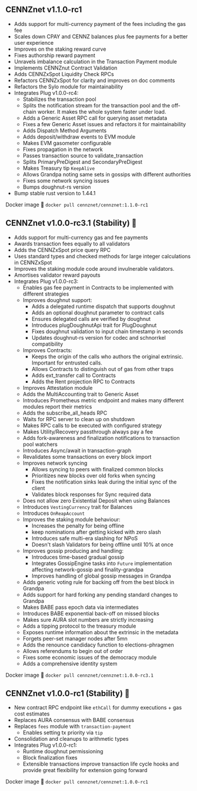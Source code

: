 ## CENNZnet v1.1.0-rc1
* Adds support for multi-currency payment of the fees including the gas fee
* Scales down CPAY and CENNZ balances plus fee payments for a better user experience
* Improves on the staking reward curve
* Fixes authorship reward payment
* Unravels imbalance calculation in the Transaction Payment module
* Implements CENNZnut Contract Validation
* Adds CENNZxSpot Liquidity Check RPCs
* Refactors CENNZxSpot for clarity and improves on doc comments
* Refactors the Sylo module for maintainability
* Integrates Plug v1.0.0-rc4:
   - Stabilizes the transaction pool
   - Splits the notification stream for the transaction pool and the off-chain worker. It makes the whole system faster under load.
   - Adds a Generic Asset RPC call for querying asset metadata
   - Fixes a few Generic Asset issues and refactors it for maintainability
   - Adds Dispatch Method Arguments
   - Adds deposit/withdraw events to EVM module
   - Makes EVM gasometer configurable
   - Fixes propagation in the network
   - Passes transaction source to validate_transaction
   - Splits PrimaryPreDigest and SecondaryPreDigest
   - Makes Treasury tip `KeepAlive`
   - Allows Grandpa noting same sets in gossips with different authorities
   - Fixes some network syncing issues
   - Bumps doughnut-rs version
* Bump stable rust version to 1.44.1

Docker image 🐳
`docker pull cennznet/cennznet:1.1.0-rc1`

## CENNZnet v1.0.0-rc3.1 (Stability) 🔨
* Adds support for multi-currency gas and fee payments
* Awards transaction fees equally to all validators
* Adds the CENNZxSpot price query RPC
* Uses standard types and checked methods for large integer calculations in CENNZxSpot
* Improves the staking module code around invulnerable validators.
* Amortises validator reward payouts
* Integrates Plug v1.0.0-rc3: 
   - Enables gas fee payment in Contracts to be implemented with different strategies
   - Improves doughnut support:
       + Adds a delegated runtime dispatch that supports doughnut
       + Adds an optional doughnut parameter to contract calls
       + Ensures delegated calls are verified by doughnut
       + Introduces plugDoughnutApi trait for PlugDoughnut
       + Fixes doughnut validation to input chain timestamp in seconds
       + Updates doughnut-rs version for codec and schnorrkel compatibility
   - Improves Contracts:
       + Keeps the origin of the calls who authors the original extrinsic. Important for entrusted calls.
       + Allows Contracts to distinguish out of gas from other traps
       + Adds ext_transfer call to Contracts
       + Adds the Rent projection RPC to Contracts
   - Improves Attestation module
   - Adds the MultiAccounting trait to Generic Asset
   - Introduces Prometheus metric endpoint and makes many different modules report their metrics
   - Adds the subscribe_all_heads RPC
   - Waits for RPC server to clean up on shutdown
   - Makes RPC calls to be executed with configured strategy
   - Makes Utility/Recovery passthrough always pay a fee
   - Adds fork-awareness and finalization notifications to transaction pool watchers
   - Introduces Async/await in transaction-graph
   - Revalidates some transactions on every block import
   - Improves network syncing
       + Allows syncing to peers with finalized common blocks 
       + Prioritizes new blocks over old forks when syncing
       + Fixes the notification sinks leak during the initial sync of the client
       + Validates block responses for Sync required data
   - Does not allow zero Existential Deposit when using Balances
   - Introduces `VestingCurrency` trait for Balances
   - Introduces `OnReapAccount`
   - Improves the staking module behaviour:
       + Increases the penalty for being offline
       + keep nominations after getting kicked with zero slash
       + Introduces safe multi-era slashing for NPoS
       + Doesn't slash Validators for being offline until 10% at once
   - Improves gossip producing and handling:
       + Introduces time-based gradual gossip
       + Integrates GossipEngine tasks into `Future` implementation affecting network-gossip and finality-grandpa
       + Improves handling of global gossip messages in Grandpa
   - Adds generic voting rule for backing off from the best block in Grandpa 
   - Adds support for hard forking any pending standard changes to Grandpa
   - Makes BABE pass epoch data via intermediates
   - Introduces BABE exponential back-off on missed blocks
   - Makes sure AURA slot numbers are strictly increasing
   - Adds a tipping protocol to the treasury module
   - Exposes runtime information about the extrinsic in the metadata
   - Forgets peer-set manager nodes after 5mn
   - Adds the renounce candidacy function to elections-phragmen
   - Allows referendums to begin out of order
   - Fixes some economic issues of the democracy module
   - Adds a comprehensive identity system

Docker image 🐳
`docker pull cennznet/cennznet:1.0.0-rc3.1`

## CENNZnet v1.0.0-rc1 (Stability) 🔨
* New contract RPC endpoint like `ethCall` for dummy executions + gas cost estimates
* Replaces AURA consensus with BABE consensus
* Replaces `fees` module with `transaction-payment`
  - Enables setting tx priority via `tip`
* Consolidation and cleanups to arithmetic types
* Integrates Plug v1.0.0-rc1:
  - Runtime doughnut permissioning
  - Block finalization fixes
  - Extensible transactions improve transaction life cycle hooks and provide great flexibility for extension going forward

Docker image 🐳
`docker pull cennznet/cennznet:1.0.0-rc1`